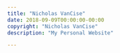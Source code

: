```yaml
---
title: "Nicholas VanCise"
date: 2018-09-09T00:00:00-00:00
copyright: "Nicholas VanCise"
description: "My Personal Website"

---
```

